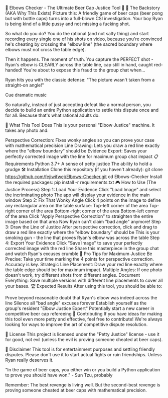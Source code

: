 🍺 Elbows Checker - The Ultimate Beer Cap Justice Tool 🍺
🎯 The Backstory (AKA Why This Exists)
Picture this: A friendly game of beer caps (beer pong but with bottle caps) turns into a full-blown CSI investigation. Your boy Ryan is being kind of a little pussy and not missing a fucking shot.

So what do you do? You do the rational (and not salty thing) and start recording every single one of his shots on video, because you're convinced he's cheating by crossing the "elbow line" (the sacred boundary where elbows must not cross the table edge).

Then it happens. The moment of truth. You capture the PERFECT shot - Ryan's elbow is CLEARLY across the table line, cap still in hand, caught red-handed! You're about to expose this fraud to the group chat when...

Ryan hits you with the classic defense: "The picture wasn't taken from a straight-on angle!"

Cue dramatic music

So naturally, instead of just accepting defeat like a normal person, you decide to build an entire Python application to settle this dispute once and for all. Because that's what rational adults do.

🚀 What This Tool Does
This is your personal "Elbow Justice" machine. It takes any photo and:

Perspective Correction: Fixes wonky angles so you can prove your case with mathematical precision
Line Drawing: Lets you draw a red line exactly where the "elbow boundary" should be
Evidence Export: Saves your perfectly corrected image with the line for maximum group chat impact
📋 Requirements
Python 3.7+
A sense of petty justice
The ability to hold a grudge
🛠️ Installation
Clone this repository (if you haven't already):
git clone https://github.com/fejiwifwej/Elbows-Checker.git
cd Elbows-Checker
Install the required packages:
pip install -r requirements.txt
🎮 How to Use (The Justice Process)
Step 1: Load Your Evidence
Click "Load Image" and select the incriminating photo
The app will display your evidence in the main window
Step 2: Fix That Wonky Angle
Click 4 points on the image to define any rectangular area on the table surface:
Top-left corner of the area
Top-right corner of the area
Bottom-right corner of the area
Bottom-left corner of the area
Click "Apply Perspective Correction" to straighten the entire image based on that area
Now Ryan can't claim "bad angle" anymore!
Step 3: Draw the Line of Justice
After perspective correction, click and drag to draw a red line exactly where the "elbow boundary" should be
This is your smoking gun - the line that proves Ryan's elbow was across the table
Step 4: Export Your Evidence
Click "Save Image" to save your perfectly corrected image with the red line
Share this masterpiece in the group chat and watch Ryan's excuses crumble
🎯 Pro Tips for Maximum Justice
Be Precise: Take your time marking the 4 points for perspective correction. Accuracy is key.
Strategic Line Placement: Draw your red line exactly where the table edge should be for maximum impact.
Multiple Angles: If one photo doesn't work, try different shots from different angles.
Document Everything: Save multiple versions with different line placements to cover all your bases.
🏆 Expected Results
After using this tool, you should be able to:

Prove beyond reasonable doubt that Ryan's elbow was indeed across the line
Silence all "bad angle" excuses forever
Establish yourself as the group's resident "Elbow Justice Expert"
Potentially start a new career in competitive beer cap refereeing
🤝 Contributing
If you have ideas for making this tool even more petty and effective, feel free to contribute! We're always looking for ways to improve the art of competitive dispute resolution.

📜 License
This project is licensed under the "Petty Justice" license - use it for good, not evil (unless the evil is proving someone cheated at beer caps).

🍻 Disclaimer
This tool is for entertainment purposes and settling friendly disputes. Please don't use it to start actual fights or ruin friendships. Unless Ryan really deserves it.

"In the game of beer caps, you either win or you build a Python application to prove you should have won." - Sun Tzu, probably

Remember: The best revenge is living well. But the second-best revenge is proving someone cheated at beer caps with mathematical precision.
